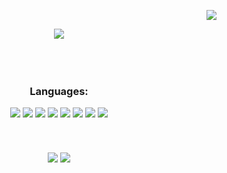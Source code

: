 <div align="right">
  <p><img src="https://komarev.com/ghpvc/?username=jsostmann&label=Profile%20views&color=yellow&style=for-the-badge"></p>
</div>

<div align="center">
  <img align="center" src="https://readme-typing-svg.herokuapp.com?font=Oswald&size=40&pause=1000&color=F7EE27&background=0A04FF00&center=true&vCenter=true&width=900&height=57&lines=Hi%2C+I'm+James+%F0%9F%91%8B">
</div>

<br>
<br>
<br>

<div align="center">
  <h3>Languages:</h3>
  <img src="https://img.shields.io/badge/Java%20-%23E00033.svg?&style=for-the-badge&logo=java&logoColor=white">
  <img src="https://img.shields.io/badge/python%20-%2314354C.svg?&style=for-the-badge&logo=python&logoColor=white">
  <img src="https://img.shields.io/badge/c++%20-%2300599C.svg?&style=for-the-badge&logo=c%2B%2B&logoColor=white">
  <img src="https://img.shields.io/badge/neo4j%20-%23008CC1.svg?&style=for-the-badge&logo=neo4j&logoColor=white">
  <img src="https://img.shields.io/badge/git%20-%23F05032.svg?&style=for-the-badge&logo=git&logoColor=white"/>
  <img src="http://img.shields.io/badge/-VS%20Code-000000?style=for-the-badge&logo=Visual-studio-code&logoColor=blue">
  <img src="http://img.shields.io/badge/Elastic Search%20-%23005571.svg?style=for-the-badge&logo=elasticsearch&logoColor=white">
  <img src="http://img.shields.io/badge/Bash%20-%234EAA25.svg?style=for-the-badge&logo=elasticsearch&logoColor=white">


</div>


<br>
<br>
<br>

<div align="center">
  <img align="center" src="https://github-readme-stats.vercel.app/api?username=jsostmann&show_icons=true&locale=en&theme=radical">

  <img align="center" src="https://github-readme-stats.vercel.app/api/top-langs/?username=jostmann&layout=compact">
</div>



